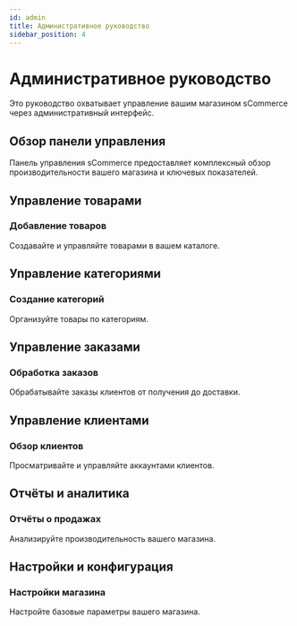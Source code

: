 ```yaml
---
id: admin
title: Административное руководство
sidebar_position: 4
---
```


# Административное руководство

Это руководство охватывает управление вашим магазином sCommerce через административный интерфейс.

## Обзор панели управления

Панель управления sCommerce предоставляет комплексный обзор производительности вашего магазина и ключевых показателей.

## Управление товарами

### Добавление товаров

Создавайте и управляйте товарами в вашем каталоге.

## Управление категориями

### Создание категорий

Организуйте товары по категориям.

## Управление заказами

### Обработка заказов

Обрабатывайте заказы клиентов от получения до доставки.

## Управление клиентами

### Обзор клиентов

Просматривайте и управляйте аккаунтами клиентов.

## Отчёты и аналитика

### Отчёты о продажах

Анализируйте производительность вашего магазина.

## Настройки и конфигурация

### Настройки магазина

Настройте базовые параметры вашего магазина.

